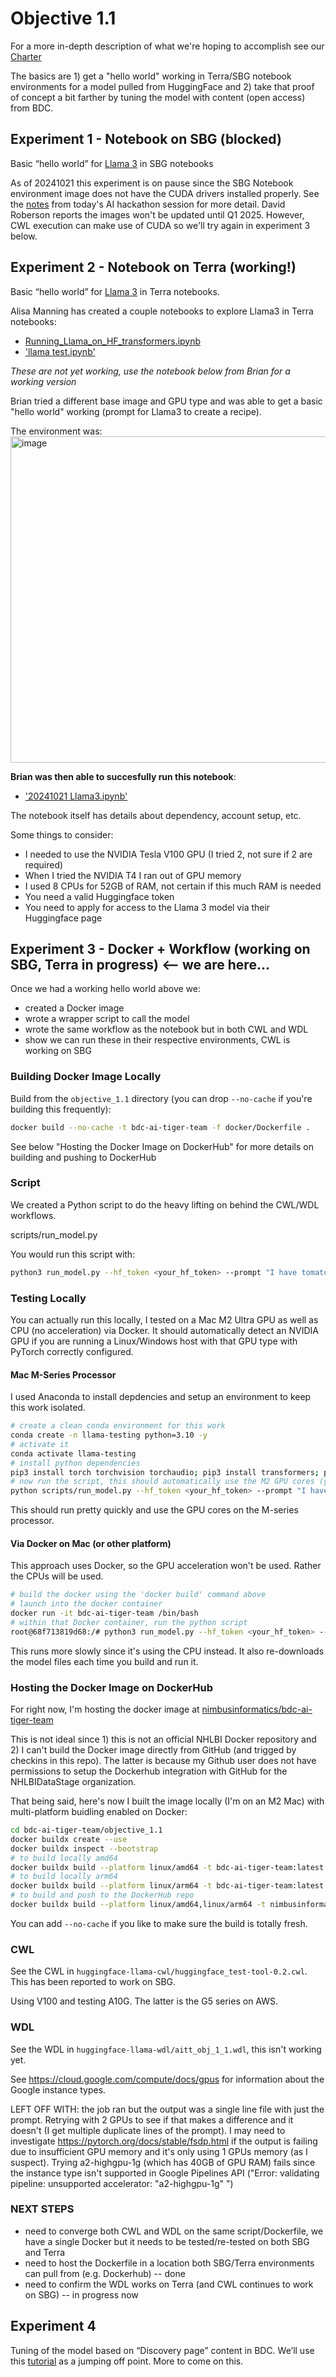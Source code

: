 # Objective 1.1

For a more in-depth description of what we're hoping to accomplish see our [Charter](https://docs.google.com/document/d/1JbukDIQj_M92IOuf0hiV2ZPqz3sGBQGK5vmzfNirJzk/edit)

The basics are 1) get a "hello world" working in Terra/SBG notebook environments for a model pulled from HuggingFace and 
2) take that proof of concept a bit farther by tuning the model with content (open access) from BDC.

## Experiment 1 - Notebook on SBG (blocked)

Basic “hello world” for [Llama 3](https://huggingface.co/meta-llama/Llama-3.1-8B-Instruct) in SBG notebooks

As of 20241021 this experiment is on pause since the SBG Notebook environment image does not have the CUDA drivers
installed properly. See the [notes](https://docs.google.com/document/d/1S1aVbmvZ4wiXFc2YzGRdIwYfvgh4hAGFdjlIwAzD9wU/edit?tab=t.0#bookmark=id.e0tv2cb680e4) from today's AI hackathon session for more detail.  David Roberson reports the images won't be updated until Q1 2025.  However, CWL execution can make use of CUDA so we'll try again in experiment 3 below.

## Experiment 2 - Notebook on Terra (working!)

Basic “hello world” for [Llama 3](https://huggingface.co/meta-llama/Llama-3.1-8B-Instruct) in Terra notebooks.

Alisa Manning has created a couple notebooks to explore Llama3 in Terra notebooks:
* [Running_Llama_on_HF_transformers.ipynb](Running_Llama_on_HF_transformers.ipynb) 
* ['llama test.ipynb'](llama%20test.ipynb)

_These are not yet working, use the notebook below from Brian for a working version_

Brian tried a different base image and GPU type and was able to get a basic "hello world" working (prompt for Llama3 to create a recipe).

The environment was:
<img width="522" alt="image" src="https://github.com/user-attachments/assets/88fa4db3-7d28-4f3c-9ded-ee297610f35f">

**Brian was then able to succesfully run this notebook**:
* ['20241021 Llama3.ipynb'](20241021%20Llama3.ipynb)

The notebook itself has details about dependency, account setup, etc.

Some things to consider:
* I needed to use the NVIDIA Tesla V100 GPU (I tried 2, not sure if 2 are required)
* When I tried the NVIDIA T4 I ran out of GPU memory
* I used 8 CPUs for 52GB of RAM, not certain if this much RAM is needed
* You need a valid Huggingface token
* You need to apply for access to the Llama 3 model via their Huggingface page

## Experiment 3 - Docker + Workflow (working on SBG, Terra in progress) <-- we are here...

Once we had a working hello world above we:
* created a Docker image 
* wrote a wrapper script to call the model 
* wrote the same workflow as the notebook but in both CWL and WDL
* show we can run these in their respective environments, CWL is working on SBG 

### Building Docker Image Locally

Build from the `objective_1.1` directory (you can drop `--no-cache` if you're building this frequently):

```bash
docker build --no-cache -t bdc-ai-tiger-team -f docker/Dockerfile . 
```

See below "Hosting the Docker Image on DockerHub" for more details on building and pushing to DockerHub

### Script

We created a Python script to do the heavy lifting on behind the CWL/WDL workflows.

  scripts/run_model.py

You would run this script with:

```bash
python3 run_model.py --hf_token <your_hf_token> --prompt "I have tomatoes, basil and cheese at home. What can I cook for dinner?" --output_file output.tsv --model meta-llama/Meta-Llama-3.1-8B
```

### Testing Locally

You can actually run this locally, I tested on a Mac M2 Ultra GPU as well as CPU (no acceleration) via Docker. It should automatically detect an NVIDIA GPU if you are running a Linux/Windows host with that GPU type with PyTorch correctly configured.

#### Mac M-Series Processor

I used Anaconda to install depdencies and setup an environment to keep this work isolated.

```bash
# create a clean conda environment for this work
conda create -n llama-testing python=3.10 -y
# activate it
conda activate llama-testing
# install python dependencies 
pip3 install torch torchvision torchaudio; pip3 install transformers; pip3 install tensorflow
# now run the script, this should automatically use the M2 GPU cores (you can see this in Activity Monitor)
python scripts/run_model.py --hf_token <your_hf_token> --prompt "I have tomatoes, basil and cheese at home. What can I cook for dinner?" --output_file output.tsv --model meta-llama/Meta-Llama-3.1-8B
```

This should run pretty quickly and use the GPU cores on the M-series processor.

#### Via Docker on Mac (or other platform)

This approach uses Docker, so the GPU acceleration won't be used.  Rather the CPUs will be used.

```bash
# build the docker using the 'docker build' command above 
# launch into the docker container
docker run -it bdc-ai-tiger-team /bin/bash
# within that Docker container, run the python script
root@68f713819d68:/# python3 run_model.py --hf_token <your_hf_token> --prompt "I have tomatoes, basil and cheese at home. What can I cook for dinner?" --output_file output.tsv --model meta-llama/Meta-Llama-3.1-8B
```

This runs more slowly since it's using the CPU instead.  It also re-downloads the model files each time you build and run it.

### Hosting the Docker Image on DockerHub

For right now, I'm hosting the docker image at [nimbusinformatics/bdc-ai-tiger-team](https://hub.docker.com/repository/docker/nimbusinformatics/bdc-ai-tiger-team/general)

This is not ideal since 1) this is not an official NHLBI Docker repository and 2) I can't build the Docker image directly
from GitHub (and trigged by checkins in this repo).  The latter is because my Github user does not have permissions to 
setup the Dockerhub integration with GitHub for the NHLBIDataStage organization.

That being said, here's now I built the image locally (I'm on an M2 Mac) with multi-platform buidling enabled on Docker:

```bash
cd bdc-ai-tiger-team/objective_1.1
docker buildx create --use
docker buildx inspect --bootstrap
# to build locally amd64
docker buildx build --platform linux/amd64 -t bdc-ai-tiger-team:latest -f docker/Dockerfile --load .
# to build locally arm64
docker buildx build --platform linux/arm64 -t bdc-ai-tiger-team:latest -f docker/Dockerfile --load .
# to build and push to the DockerHub repo
docker buildx build --platform linux/amd64,linux/arm64 -t nimbusinformatics/bdc-ai-tiger-team:latest -f docker/Dockerfile --push .
```

You can add `--no-cache` if you like to make sure the build is totally fresh.

### CWL

See the CWL in `huggingface-llama-cwl/huggingface_test-tool-0.2.cwl`.  This has been reported to work on SBG.

Using V100 and testing A10G.  The latter is the G5 series on AWS.

### WDL

See the WDL in `huggingface-llama-wdl/aitt_obj_1_1.wdl`, this isn't working yet.

See https://cloud.google.com/compute/docs/gpus for information about the Google instance types.


LEFT OFF WITH: the job ran but the output was a single line file with just the prompt.  Retrying with 2 GPUs to see if that makes a difference and it doesn't (I get multiple duplicate lines of the prompt).  I may need to investigate https://pytorch.org/docs/stable/fsdp.html if the output is failing due to insufficient GPU memory and it's only using 1 GPUs memory (as I suspect).  Trying a2-highgpu-1g (which has 40GB of GPU RAM) fails since the instance type isn't supported in Google Pipelines API ("Error: validating pipeline: unsupported accelerator: "a2-highgpu-1g"	")

### NEXT STEPS

* need to converge both CWL and WDL on the same script/Dockerfile, we have a single Docker but it needs to be tested/re-tested on both SBG and Terra
* need to host the Dockerfile in a location both SBG/Terra environments can pull from (e.g. Dockerhub) -- done
* need to confirm the WDL works on Terra (and CWL continues to work on SBG) -- in progress now


## Experiment 4

Tuning of the model based on “Discovery page” content in BDC.  We’ll use this [tutorial](https://www.datacamp.com/tutorial/llama3-fine-tuning-locally) as a jumping off point.  More to come on this.


